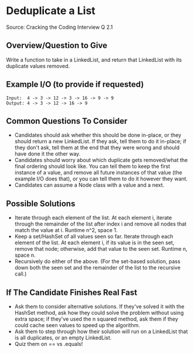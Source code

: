# Deduplicate a List

Source: Cracking the Coding Interview Q 2.1

## Overview/Question to Give
Write a function to take in a LinkedList, and return that LinkedList with its duplicate values removed.

## Example I/O (to provide if requested)

```
Input:  4 -> 3 -> 12 -> 3 -> 16 -> 9 -> 9
Output: 4 -> 3 -> 12 -> 16 -> 9
```

## Common Questions To Consider

- Candidates should ask whether this should be done in-place, or they should return a new LinkedList. If they ask, tell them to do it in-place; if they don't ask, tell them at the end that they were wrong and should have done it the other way.
- Candidates should worry about which duplicate gets removed/what the final ordering should look like. You can tell them to keep the first instance of a value, and remove all future instances of that value (the example I/O does that), or you can tell them to do it however they want.
- Candidates can assume a Node class with a value and a next.

## Possible Solutions
- Iterate through each element of the list. At each element i, iterate through the remainder of the list after index i and remove all nodes that match the value at i. Runtime n^2, space 1.
- Keep a set/HashSet of all values seen so far. Iterate through each element of the list. At each element i, if its value is in the seen set, remove that node; otherwise, add that value to the seen set. Runtime n, space n.
- Recursively do either of the above. (For the set-based solution, pass down both the seen set and the remainder of the list to the recursive call.)

## If The Candidate Finishes Real Fast
- Ask them to consider alternative solutions. If they've solved it with the HashSet method, ask how they could solve the problem without using extra space; if they've used the n squared method, ask them if they could cache seen values to speed up the algorithm.
- Ask them to step through how their solution will run on a LinkedList that is all duplicates, or an empty LinkedList.
- Quiz them on == vs .equals!
